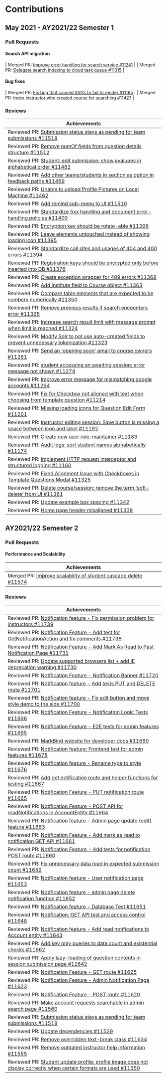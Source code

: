 # Contributions 

## May 2021 - AY2021/22 Semester 1

### Pull Requests 

#### Search API migration
| Merged PR: [Improve error handling for search service #11241](https://github.com/TEAMMATES/teammates/pull/11241) |
| Merged PR: [Delegate search indexing to cloud task queue #11315](https://github.com/TEAMMATES/teammates/pull/11315) |

#### Bug fixes
| Merged PR: [Fix bug that caused SVGs to fail to render #11165](https://github.com/TEAMMATES/teammates/pull/11165) |
| Merged PR: [Index instructor who created course for searching #11427](https://github.com/TEAMMATES/teammates/pull/11427) |

### Reviews 
| Achievements |
| ------------ |
| Reviewed PR: [Submission status stays as pending for team submissions #11518](https://github.com/TEAMMATES/teammates/pull/11518) |
| Reviewed PR: [Remove numOf fields from question details structure #11512](https://github.com/TEAMMATES/teammates/pull/11512) |
| Reviewed PR: [Student: edit submission: show evaluees in alphabetical order #11482](https://github.com/TEAMMATES/teammates/pull/11482) |
| Reviewed PR: [Add other teams/students in section as option in feedback paths #11469](https://github.com/TEAMMATES/teammates/pull/11469) |
| Reviewed PR: [Unable to upload Profile Pictures on Local Machine #11462](https://github.com/TEAMMATES/teammates/pull/11462) |
| Reviewed PR: [Add remind sub-menu to UI #11510](https://github.com/TEAMMATES/teammates/pull/11510) |
| Reviewed PR: [Standardize 5xx handling and document error-handling policies #11400](https://github.com/TEAMMATES/teammates/pull/11400) |
| Reviewed PR: [Encryption key should be rotate-able #11398](https://github.com/TEAMMATES/teammates/pull/11398) |
| Reviewed PR: [Leave elements untouched instead of showing loading icon #11395](https://github.com/TEAMMATES/teammates/pull/11395) |
| Reviewed PR: [Standardize call sites and usages of 404 and 400 errors #11394](https://github.com/TEAMMATES/teammates/pull/11394) |
| Reviewed PR: [Registration keys should be encrypted only before inserted into DB #11376](https://github.com/TEAMMATES/teammates/pull/11376) |
| Reviewed PR: [Create exception wrapper for 409 errors #11368](https://github.com/TEAMMATES/teammates/pull/11368) |
| Reviewed PR: [Add institute field to Course object #11363](https://github.com/TEAMMATES/teammates/pull/11363) |
| Reviewed PR: [Compare table elements that are expected to be numbers numerically #11350](https://github.com/TEAMMATES/teammates/pull/11350) |
| Reviewed PR: [Remove previous results if search encounters error #11328](https://github.com/TEAMMATES/teammates/pull/11328) |
| Reviewed PR: [Increase search result limit with message prompt when limit is reached #11324](https://github.com/TEAMMATES/teammates/pull/11324) |
| Reviewed PR: [Modify Solr to not use auto-created fields to prevent unnecessary tokenization #11323](https://github.com/TEAMMATES/teammates/pull/11323) |
| Reviewed PR: [Send an 'opening soon' email to course owners #11281](https://github.com/TEAMMATES/teammates/pull/11281) |
| Reviewed PR: [student accessing an awaiting session: error message not shown #11274](https://github.com/TEAMMATES/teammates/pull/11274) |
| Reviewed PR: [Improve error message for mismatching google accounts #11264](https://github.com/TEAMMATES/teammates/pull/11264) |
| Reviewed PR: [Fix for Checkbox not aligned with text when choosing from template question #11214](https://github.com/TEAMMATES/teammates/pull/11214) |
| Reviewed PR: [Missing loading icons for Question Edit Form #11201](https://github.com/TEAMMATES/teammates/pull/11201) |
| Reviewed PR: [Instructor editing session: Save button is missing a space between icon and label #11192](https://github.com/TEAMMATES/teammates/pull/11192) |
| Reviewed PR: [Create new user role: maintainer #11183](https://github.com/TEAMMATES/teammates/pull/11183) |
| Reviewed PR: [Audit logs: sort student names alphabetically #11174](https://github.com/TEAMMATES/teammates/pull/11174) |
| Reviewed PR: [Implement HTTP request interceptor and structured logging #11160](https://github.com/TEAMMATES/teammates/pull/11160) |
| Reviewed PR: [Fixed Alignment Issue with Checkboxes in Template Questions Modal #11325](https://github.com/TEAMMATES/teammates/pull/11325) |
| Reviewed PR: [Delete course/session: remove the term 'soft-delete' from UI #11361](https://github.com/TEAMMATES/teammates/pull/11361) |
| Reviewed PR: [Update example box spacing #11342](https://github.com/TEAMMATES/teammates/pull/11342) |
| Reviewed PR: [Home page header misaligned #11338](https://github.com/TEAMMATES/teammates/pull/11338) |


## AY2021/22 Semester 2

### Pull Requests 

#### Performance and Scalability
| Achievements |
| ------------ |
| Merged PR: [Improve scalability of student cascade delete #11574](https://github.com/TEAMMATES/teammates/pull/11574) |

### Reviews 
| Achievements |
| ------------ |
| Reviewed PR: [Notification feature - Fix permission problem for instructors #11739](https://github.com/TEAMMATES/teammates/pull/11739) |
| Reviewed PR: [Notification Feature - Add test for GetNotificationAction and fix comments #11738](https://github.com/TEAMMATES/teammates/pull/11738) |
| Reviewed PR: [Notification Feature - Add Mark As Read to Past Notification Page #11731](https://github.com/TEAMMATES/teammates/pull/11731) |
| Reviewed PR: [Update supported browsers list + add IE deprecation warning #11730](https://github.com/TEAMMATES/teammates/pull/11730) |
| Reviewed PR: [Notification Feature - Notification Banner #11720](https://github.com/TEAMMATES/teammates/pull/11720) |
| Reviewed PR: [Notification feature - Add tests PUT and DELETE route #11701](https://github.com/TEAMMATES/teammates/pull/11701) |
| Reviewed PR: [Notification feature - Fix edit button and move style demo to the side #11700](https://github.com/TEAMMATES/teammates/pull/11700) |
| Reviewed PR: [Notification Feature - Notification Logic Tests #11696](https://github.com/TEAMMATES/teammates/pull/11696) |
| Reviewed PR: [Notification Feature - E2E tests for admin features #11695](https://github.com/TEAMMATES/teammates/pull/11695) |
| Reviewed PR: [MarkBind website for developer docs #11680](https://github.com/TEAMMATES/teammates/pull/11680) |
| Reviewed PR: [Notification feature: Frontend test for admin features #11678](https://github.com/TEAMMATES/teammates/pull/11678) |
| Reviewed PR: [Notification feature - Rename type to style #11676](https://github.com/TEAMMATES/teammates/pull/11676) |
| Reviewed PR: [Add get notification route and helper functions for testing #11667](https://github.com/TEAMMATES/teammates/pull/11667) |
| Reviewed PR: [Notification Feature - PUT notification route #11665](https://github.com/TEAMMATES/teammates/pull/11665) |
| Reviewed PR: [Notification Feature - POST API for readNotifications in AccountEntity #11664](https://github.com/TEAMMATES/teammates/pull/11664) |
| Reviewed PR: [Notification feature - Admin page update (edit) feature #11663](https://github.com/TEAMMATES/teammates/pull/11663) |
| Reviewed PR: [Notification Feature - Add mark as read to notification GET API #11661](https://github.com/TEAMMATES/teammates/pull/11661) |
| Reviewed PR: [Notification Feature - Add tests for notification POST route #11660](https://github.com/TEAMMATES/teammates/pull/11660) |
| Reviewed PR: [Fix unnecessary data read in expected submission count #11659](https://github.com/TEAMMATES/teammates/pull/11659) |
| Reviewed PR: [Notification feature - User notification page #11653](https://github.com/TEAMMATES/teammates/pull/11653) |
| Reviewed PR: [Notification feature - admin page delete notification function #11652](https://github.com/TEAMMATES/teammates/pull/11652) |
| Reviewed PR: [Notification feature - Database Test #11651](https://github.com/TEAMMATES/teammates/pull/11651) |
| Reviewed PR: [Notification: GET API test and access control #11648](https://github.com/TEAMMATES/teammates/pull/11648) |
| Reviewed PR: [Notification feature - Add read notifications to Account entity #11643](https://github.com/TEAMMATES/teammates/pull/11643) |
| Reviewed PR: [Add key only queries to data count and existential checks #11662](https://github.com/TEAMMATES/teammates/pull/11662) |
| Reviewed PR: [Apply lazy-loading of question contents in session submission page #11642](https://github.com/TEAMMATES/teammates/pull/11642) |
| Reviewed PR: [Notification Feature - GET route #11625](https://github.com/TEAMMATES/teammates/pull/11625) |
| Reviewed PR: [Notification Feature - Admin Notification Page #11623](https://github.com/TEAMMATES/teammates/pull/11623) |
| Reviewed PR: [Notification Feature - POST route #11620](https://github.com/TEAMMATES/teammates/pull/11620) |
| Reviewed PR: [Make account requests searchable in admin search page #11560](https://github.com/TEAMMATES/teammates/pull/11560) |
| Reviewed PR: [Submission status stays as pending for team submissions #11518](https://github.com/TEAMMATES/teammates/pull/11518) |
| Reviewed PR: [Update dependencies #11529](https://github.com/TEAMMATES/teammates/pull/11529) |
| Reviewed PR: [Remove overridden text-break class #11634](https://github.com/TEAMMATES/teammates/pull/11634) |
| Reviewed PR: [Remove outdated instructor help information #11555](https://github.com/TEAMMATES/teammates/pull/11555) |
| Reviewed PR: [Student update profile: profile image does not display correctly when certain formats are used #11550](https://github.com/TEAMMATES/teammates/pull/11550) |